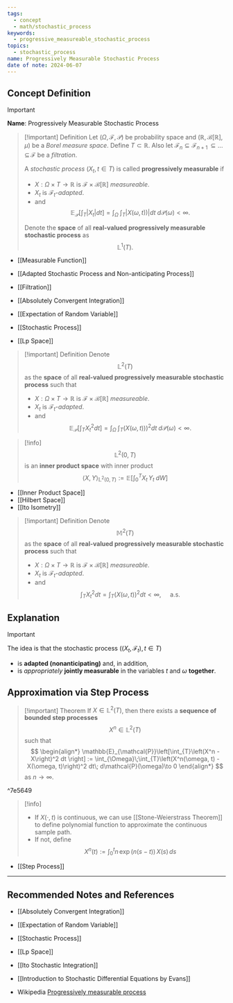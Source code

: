 ```yaml
---
tags:
  - concept
  - math/stochastic_process
keywords:
  - progressive_measureable_stochastic_process
topics:
  - stochastic_process
name: Progressively Measurable Stochastic Process
date of note: 2024-06-07
---
```


## Concept Definition

>[!important]
>**Name**: Progressively Measurable Stochastic Process

>[!important] Definition
>Let $(\Omega, \mathscr{F}, \mathcal{P})$ be probability space and $(\mathbb{R}, \mathcal{B}[\mathbb{R}], \mu)$ be a *Borel measure space*. Define $T \subset \mathbb{R}$. Also let $\mathscr{F}_{n} \subseteq \mathscr{F}_{n+1} \,{\subseteq}\ldots{\subseteq}\,\mathscr{F}$ be a *filtration*.
>
>A *stochastic process* $(X_{t}, t\in T)$ is called **progressively measurable** if 
>- $X: \Omega \times T \to \mathbb{R}$ is $\mathscr{F} \times \mathcal{B}[\mathbb{R}]$ *measureable*.
>- $X_{t}$ is $\mathscr{F}_{t}$-*adapted*. 
>- and
>$$
>\mathbb{E}_{\mathcal{P}}\left[ \int_{T} |X_{t}| dt \right] = \int_{\Omega}\;\int_{T} |X(\omega, t))| dt\; d\mathcal{P}(\omega)  < \infty.
>$$
>
>Denote the **space** of all **real-valued progressively measurable stochastic process** as $$\mathbb{L}^1(T).$$

- [[Measurable Function]]
- [[Adapted Stochastic Process and Non-anticipating Process]]
- [[Filtration]]

- [[Absolutely Convergent Integration]]
- [[Expectation of Random Variable]]
- [[Stochastic Process]]
- [[Lp Space]]


>[!important] Definition
>Denote $$\mathbb{L}^2(T)$$ as the **space** of all **real-valued progressively measurable stochastic process** such that 
>- $X: \Omega \times T \to \mathbb{R}$ is $\mathscr{F} \times \mathcal{B}[\mathbb{R}]$ *measureable*.
>- $X_{t}$ is $\mathscr{F}_{t}$-*adapted*. 
>- and
>$$
>\mathbb{E}_{\mathcal{P}}\left[ \int_{T} X_{t}^2 dt \right] = \int_{\Omega}\;\int_{T} (X(\omega, t)))^2 dt\; d\mathcal{P}(\omega)  < \infty.
>$$
>
>

>[!info]
>$$\mathbb{L}^2(0,T)$$ is an **inner product space** with inner product 
>$$
>\left\langle X , Y \right\rangle_{\mathbb{L}^2(0,T)} :=  \mathbb{E}\left[  \int_{0}^{T} X_{t}\,Y_{t}\;dW  \right] 
>$$

- [[Inner Product Space]]
- [[Hilbert Space]]
- [[Ito Isometry]]


>[!important] Definition
>Denote $$\mathbb{M}^2(T)$$ as the **space** of all **real-valued progressively measurable stochastic process** such that 
>- $X: \Omega \times T \to \mathbb{R}$ is $\mathscr{F} \times \mathcal{B}[\mathbb{R}]$ *measureable*.
>- $X_{t}$ is $\mathscr{F}_{t}$-*adapted*. 
>- and
>$$
>\int_{T} X_{t}^2 dt  = \int_{T} (X(\omega, t))^2 dt < \infty, \quad \text{ a.s.}
>$$
>
>


## Explanation

>[!important]
>The idea is that the stochastic process $((X_{t}, \mathscr{F}_{t}), t\in T)$ 
> - is **adapted (nonanticipating)** and, in addition, 
> - is *appropriately* **jointly measurable** in the variables $t$ and $\omega$ **together**.


## Approximation via Step Process

>[!important] Theorem
>If $X \in \mathbb{L}^2(T)$, then there exists a **sequence of bounded step processes** $$X^n \in \mathbb{L}^2(T)$$ such that 
>$$
>\begin{align*}
>\mathbb{E}_{\mathcal{P}}\left[\int_{T}\left(X^n - X\right)^2 dt \right] := \int_{\Omega}\;\int_{T}\left(X^n(\omega, t) - X(\omega, t)\right)^2 dt\; d\mathcal{P}(\omega)\to 0
>\end{align*}
>$$
>as $n\to \infty$.

^7e5649

>[!info]
>- If $X(\cdot, t)$ is continuous, we can use [[Stone-Weierstrass Theorem]] to define polynomial function to approximate the continuous sample path.
>- If not, define $$X^n(t) := \int_{0}^{t}n\,\exp(n(s -t))\,X(s)\,ds$$

- [[Step Process]]



-----------
##  Recommended Notes and References

- [[Absolutely Convergent Integration]]
- [[Expectation of Random Variable]]
- [[Stochastic Process]]
- [[Lp Space]]

- [[Ito Stochastic Integration]]

- [[Introduction to Stochastic Differential Equations by Evans]]
- Wikipedia [Progressively measurable process](https://en.wikipedia.org/wiki/Progressively_measurable_process)